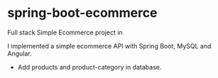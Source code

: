 # spring-boot-ecommerce
Full stack Simple Ecommerce project in 

I implemented a simple ecommerce API with Spring Boot, MySQL and Angular.

* Add products and product-category in database.
